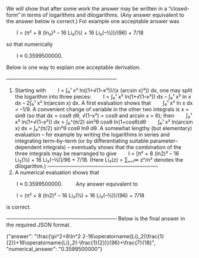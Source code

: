 We will show that after some work the answer may be written in a “closed‐form” in terms of logarithms and dilogarithms. (Any answer equivalent to the answer below is correct.) For example one acceptable answer was

  I = (π² + 8 (ln₂)² – 16 Li₂(½) + 16 Li₂(–½))/(96) + 7/18

so that numerically

  I ≈ 0.3599500000.

Below is one way to explain one acceptable derivation.

──────────────────────────────
1. Starting with
  I = ∫₀¹ x² ln((1+√(1–x²))/(x (arcsin x)²)) dx,
one may split the logarithm into three pieces:
  I = ∫₀¹ x² ln(1+√(1–x²)) dx – ∫₀¹ x² ln x dx – 2∫₀¹ x² ln(arcsin x) dx.
A first evaluation shows that
  ∫₀¹ x² ln x dx = –1/9.
A convenient change of variable in the other two integrals is x = sinθ (so that dx = cosθ dθ, √(1–x²) = cosθ and arcsin x = θ); then
  ∫₀¹ x² ln(1+√(1–x²)) dx = ∫₀^(π/2) sin²θ cosθ ln(1+cosθ)dθ
  ∫₀¹ x² ln(arcsin x) dx = ∫₀^(π/2) sin²θ cosθ lnθ dθ.
A somewhat lengthy (but elementary) evaluation – for example by writing the logarithms in series and integrating term–by–term (or by differentiating suitable parameter–dependent integrals) – eventually shows that the combination of the three integrals may be rearranged to give
  I = [π² + 8 (ln2)² – 16 Li₂(½) + 16 Li₂(–½)]/96 + 7/18.
(Here Li₂(z) = ∑ₙ₌₁∞ zⁿ/n² denotes the dilogarithm.) 
──────────────────────────────
2. A numerical evaluation shows that

  I ≈ 0.3599500000.
  
Any answer equivalent to

  I = (π² + 8 (ln2)² – 16 Li₂(½) + 16 Li₂(–½))/(96) + 7/18

is correct.

──────────────────────────────
Below is the final answer in the required JSON format.

{"answer": "\\frac{\\pi^2+8\\ln^2 2-16\\operatorname{Li}_2(\\frac{1}{2})+16\\operatorname{Li}_2(-\\frac{1}{2})}{96}+\\frac{7}{18}", "numerical_answer": "0.3599500000"}